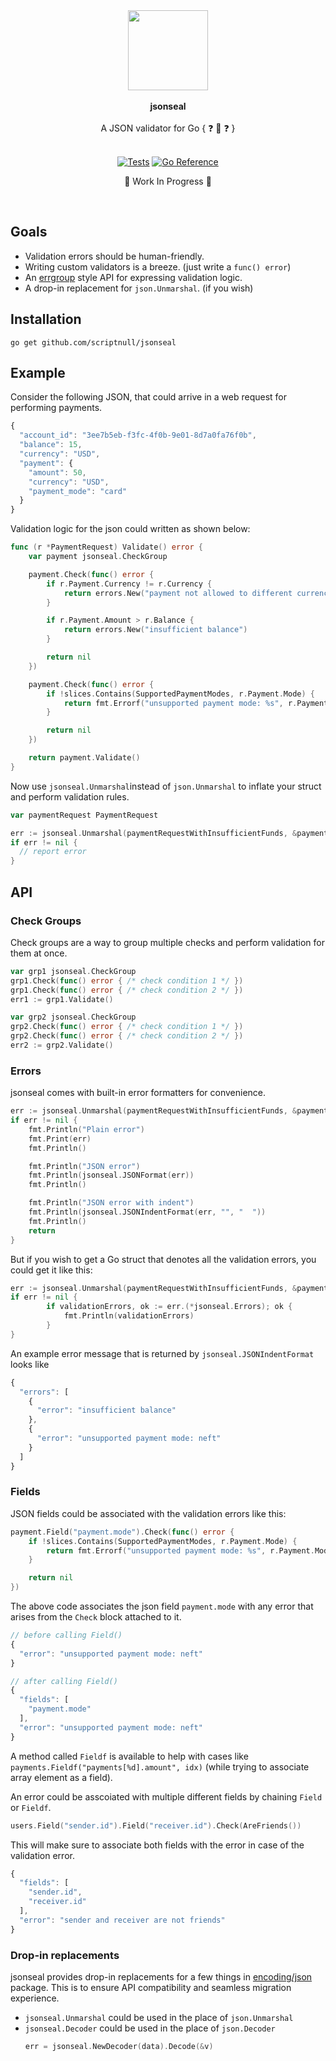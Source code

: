<div align="center">
  <img src="https://github.com/scriptnull/jsonseal/assets/4211715/59caaf7a-2def-4556-8370-4213a4358d87" height="128px" style="max-width: 100%;" />
  <br><br>
  <span><b>jsonseal</b></span>
  <br><br>
  <span>A JSON validator for Go { ❓ 🧐 ❓ }</span>
  <br><br>

[![Tests](https://github.com/scriptnull/jsonseal/actions/workflows/test.yml/badge.svg?branch=main)](https://github.com/scriptnull/jsonseal/actions/workflows/test.yml)
[![Go Reference](https://pkg.go.dev/badge/github.com/scriptnull/jsonseal.svg)](https://pkg.go.dev/github.com/scriptnull/jsonseal)

🚧 Work In Progress 🚧

</div>

&nbsp;

## Goals

- Validation errors should be human-friendly.
- Writing custom validators is a breeze. (just write a `func() error`)
- An [errgroup](https://pkg.go.dev/golang.org/x/sync/errgroup) style API for expressing validation logic.
- A drop-in replacement for `json.Unmarshal`. (if you wish)

## Installation

```
go get github.com/scriptnull/jsonseal
```

## Example

Consider the following JSON, that could arrive in a web request for performing payments.

```js
{
  "account_id": "3ee7b5eb-f3fc-4f0b-9e01-8d7a0fa76f0b",
  "balance": 15,
  "currency": "USD",
  "payment": {
    "amount": 50,
    "currency": "USD",
    "payment_mode": "card"
  }
}
```

Validation logic for the json could written as shown below:

```go
func (r *PaymentRequest) Validate() error {
	var payment jsonseal.CheckGroup

	payment.Check(func() error {
		if r.Payment.Currency != r.Currency {
			return errors.New("payment not allowed to different currency")
		}

		if r.Payment.Amount > r.Balance {
			return errors.New("insufficient balance")
		}

		return nil
	})

	payment.Check(func() error {
		if !slices.Contains(SupportedPaymentModes, r.Payment.Mode) {
			return fmt.Errorf("unsupported payment mode: %s", r.Payment.Mode)
		}

		return nil
	})

	return payment.Validate()
}
```

Now use `jsonseal.Unmarshal`instead of `json.Unmarshal` to inflate your struct and perform validation rules.

```go
var paymentRequest PaymentRequest

err := jsonseal.Unmarshal(paymentRequestWithInsufficientFunds, &paymentRequest)
if err != nil {
  // report error
}
```

## API

### Check Groups

Check groups are a way to group multiple checks and perform validation for them at once.

```go
var grp1 jsonseal.CheckGroup
grp1.Check(func() error { /* check condition 1 */ })
grp1.Check(func() error { /* check condition 2 */ })
err1 := grp1.Validate()

var grp2 jsonseal.CheckGroup
grp2.Check(func() error { /* check condition 1 */ })
grp2.Check(func() error { /* check condition 2 */ })
err2 := grp2.Validate()
```

### Errors

jsonseal comes with built-in error formatters for convenience.

```go
err := jsonseal.Unmarshal(paymentRequestWithInsufficientFunds, &paymentRequest)
if err != nil {
	fmt.Println("Plain error")
	fmt.Print(err)
	fmt.Println()

	fmt.Println("JSON error")
	fmt.Println(jsonseal.JSONFormat(err))
	fmt.Println()

	fmt.Println("JSON error with indent")
	fmt.Println(jsonseal.JSONIndentFormat(err, "", "  "))
	fmt.Println()
	return
}
```

But if you wish to get a Go struct that denotes all the validation errors, you could get it like this:

```go
err := jsonseal.Unmarshal(paymentRequestWithInsufficientFunds, &paymentRequest)
if err != nil {
		if validationErrors, ok := err.(*jsonseal.Errors); ok {
			fmt.Println(validationErrors)
		}
}
```

An example error message that is returned by `jsonseal.JSONIndentFormat` looks like

```js
{
  "errors": [
    {
      "error": "insufficient balance"
    },
    {
      "error": "unsupported payment mode: neft"
    }
  ]
}
```

### Fields

JSON fields could be associated with the validation errors like this:

```go
payment.Field("payment.mode").Check(func() error {
	if !slices.Contains(SupportedPaymentModes, r.Payment.Mode) {
		return fmt.Errorf("unsupported payment mode: %s", r.Payment.Mode)
	}

	return nil
})
```

The above code associates the json field `payment.mode` with any error that arises from the `Check` block attached to it.

```js
// before calling Field()
{
  "error": "unsupported payment mode: neft"
}

// after calling Field()
{
  "fields": [
    "payment.mode"
  ],
  "error": "unsupported payment mode: neft"
}
```

A method called `Fieldf` is available to help with cases like `payments.Fieldf("payments[%d].amount", idx)` (while trying to associate array element as a field).

An error could be asscoiated with multiple different fields by chaining `Field` or `Fieldf`.

```go
users.Field("sender.id").Field("receiver.id").Check(AreFriends())
```

This will make sure to associate both fields with the error in case of the validation error.

```js
{
  "fields": [
    "sender.id",
    "receiver.id"
  ],
  "error": "sender and receiver are not friends"
}
```

### Drop-in replacements

jsonseal provides drop-in replacements for a few things in [encoding/json](https://pkg.go.dev/encoding/json) package. This is to ensure API compatibility and seamless migration experience.

- `jsonseal.Unmarshal` could be used in the place of `json.Unmarshal`
- `jsonseal.Decoder` could be used in the place of `json.Decoder`
  ```go
  err = jsonseal.NewDecoder(data).Decode(&v)
  ```
